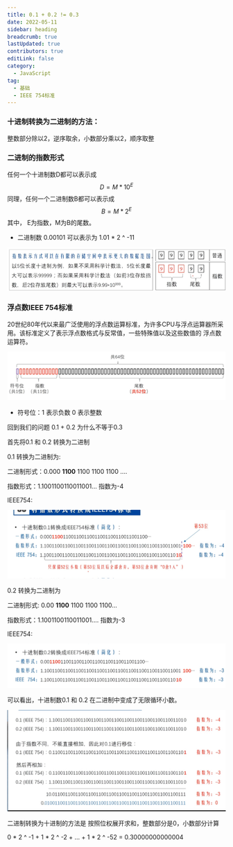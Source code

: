 ```yaml
---
title: 0.1 + 0.2 != 0.3
date: 2022-05-11
sidebar: heading
breadcrumb: true
lastUpdated: true
contributors: true
editLink: false
category: 
  - JavaScript
tag:
  - 基础
  - IEEE 754标准
---
```


### 十进制转换为二进制的方法：

整数部分除以2，逆序取余，小数部分乘以2，顺序取整



### 二进制的指数形式

任何一个十进制数D都可以表示成
$$
D = M * 10^E
$$
同理，任何一个二进制数B都可以表示成
$$
B = M * 2 ^E
$$
其中， E为指数，M为B的尾数。

- 二进制数 0.00101 可以表示为 1.01 * 2 ^ -11

![image-20220511223411286](https://raw.githubusercontent.com/diandianyezi/typora-images/master/img/202205112234345.png)



### 浮点数IEEE 754标准

20世纪80年代以来最广泛使用的浮点数运算标准，为许多CPU与浮点运算器所采用。该标准定义了表示浮点数格式与反常值，一些特殊值以及这些数值的 浮点数运算符。

![image-20220511223740685](https://raw.githubusercontent.com/diandianyezi/typora-images/master/img/202205112237736.png)

- 符号位：1 表示负数 0 表示整数



回到我们的问题 0.1 + 0.2 为什么不等于0.3

首先将0.1 和 0.2 转换为二进制

0.1 转换为二进制为: 

二进制形式：0.000 **1100** 1100 1100 1100 ....

指数形式：1.1001100110011001...    指数为-4

IEEE754:

![image-20220511224648373](https://raw.githubusercontent.com/diandianyezi/typora-images/master/img/202205112246426.png)

0.2 转换为二进制为

二进制形式: 0.00 **1100** 1100 1100 1100...

指数形式：1.1001100110011001....   指数为-3

IEEE754:

![image-20220511224700899](https://raw.githubusercontent.com/diandianyezi/typora-images/master/img/202205112247941.png)

可以看出，十进制数0.1 和 0.2 在二进制中变成了无限循环小数。



![image-20220511225337260](https://raw.githubusercontent.com/diandianyezi/typora-images/master/img/202205112253334.png)

二进制转换为十进制的方法是 按照位权展开求和，整数部分是0，小数部分计算

0 * 2 ^ -1 + 1 * 2 ^ -2  + ...  + 1 * 2 ^ -52  =  0.30000000000004

